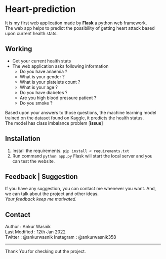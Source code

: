 # Heart-prediction
It is my first web application made by **Flask** a python web framework.\
The web app helps to predict the possibility of getting heart attack based upon current health stats.

## Working
- Get your current health stats
- The web application asks following information
    - Do you have anaemia ?
    - What is your gender ?
    - What is your platelets count ?
    - What is your age ?
    - Do you have diabetes ?
    - Are you high blood pressure patient ?
    - Do you smoke ?
        
Based upon your answers to those questions, the machine learning model trained on the dataset found on Kaggle, it predicts the health status.\
The model has class imbalance problem [**issue**]

## Installation
1. Install the requirements. `pip install < requirements.txt`
2. Run command `python app.py`
Flask will start the local server and you can test the website.

## Feedback | Suggestion
If you have any suggestion, you can contact me whenever you want. And, we can talk about the project and other ideas.\
*Your feedback keep me motivated.*

## Contact
Author : Ankur Wasnik\
Last Modified : 12th Jan 2022\
Twitter : @ankurwasnik
Instagram : @ankurwasnik358
***
Thank You for checking out the project.
